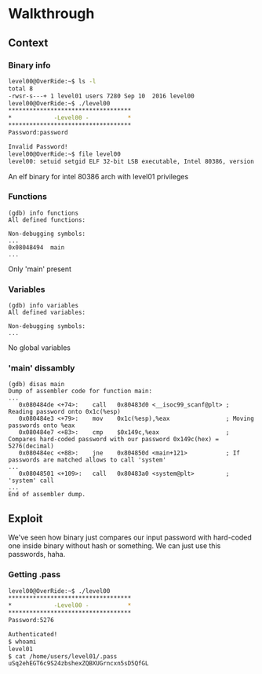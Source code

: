 # Walkthrough

## Context

### Binary info

```bash
level00@OverRide:~$ ls -l
total 8
-rwsr-s---+ 1 level01 users 7280 Sep 10  2016 level00
level00@OverRide:~$ ./level00
***********************************
*            -Level00 -           *
***********************************
Password:password

Invalid Password!
level00@OverRide:~$ file level00
level00: setuid setgid ELF 32-bit LSB executable, Intel 80386, version 1 (SYSV), dynamically linked (uses shared libs), for GNU/Linux 2.6.24, BuildID[sha1]=0x20352633f776024748e9f8a5ebab6686df488bcf, not stripped
```

An elf binary for intel 80386 arch with level01 privileges


### Functions

```assembly
(gdb) info functions
All defined functions:

Non-debugging symbols:
...
0x08048494  main
...
```

Only 'main' present

### Variables

```assembly
(gdb) info variables
All defined variables:

Non-debugging symbols:
...
```

No global variables

### 'main' dissambly

```assembly
(gdb) disas main
Dump of assembler code for function main:
...
   0x080484de <+74>:    call   0x80483d0 <__isoc99_scanf@plt> ; Reading password onto 0x1c(%esp)
   0x080484e3 <+79>:    mov    0x1c(%esp),%eax                ; Moving passwords onto %eax
   0x080484e7 <+83>:    cmp    $0x149c,%eax                   ; Compares hard-coded password with our password 0x149c(hex) = 5276(decimal)
   0x080484ec <+88>:    jne    0x804850d <main+121>           ; If passwords are matched allows to call 'system'
...
   0x08048501 <+109>:   call   0x80483a0 <system@plt>         ; 'system' call
...
End of assembler dump.
```

## Exploit

We've seen how binary just compares our input password with hard-coded one inside binary without hash or something. We can just use this passwords, haha.

### Getting .pass

```bash
level00@OverRide:~$ ./level00
***********************************
*            -Level00 -           *
***********************************
Password:5276

Authenticated!
$ whoami
level01
$ cat /home/users/level01/.pass
uSq2ehEGT6c9S24zbshexZQBXUGrncxn5sD5QfGL
```